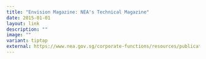 ```yaml
---
title: "Envision Magazine: NEA's Technical Magazine"
date: 2015-01-01
layout: link
description: ""
image: ""
variant: tiptap
external: https://www.nea.gov.sg/corporate-functions/resources/publications/books-journals-and-magazines/envision
---
```

